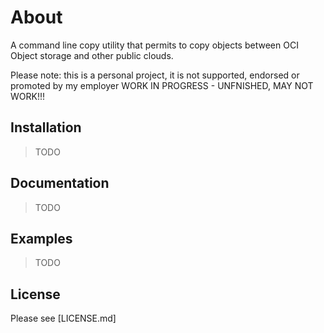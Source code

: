 # About

A command line copy utility that permits to copy objects between OCI Object storage and other public clouds.

Please note: this is a personal project, it is not supported, endorsed or promoted by my employer
WORK IN PROGRESS - UNFNISHED, MAY NOT WORK!!!

## Installation

> TODO

## Documentation

> TODO

## Examples

> TODO

## License

Please see [LICENSE.md]
